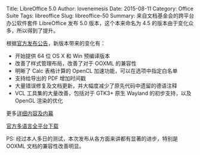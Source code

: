 Title: LibreOffice 5.0
Author: lovenemesis
Date: 2015-08-11
Category: Office Suite
Tags: libreoffice
Slug: libreoffice-50
Summary: 来自文档基金会的跨平台办公软件套件 LibreOffice 发布 5.0 版本，这个本来命名为 4.5 的版本由于变化众多，所以得到了提升。

根据[官方发布公告](https://blog.documentfoundation.org/2015/08/05/libreoffice-5-0-stands-out-from-the-office-suite-crowd/)，新版本带来的变化有：

* 开始提供 64 位 OS X 和 Win 预编译版本
* 改善了样式管理布局，改善了对于 OOXML 的兼容性
* 明晰了 Calc 表格计算的 OpenCL 加速功能，可以在选项中指定白名单
* 支持给导出的 PDF 增加时间戳
* 大量错误修复及文档更新，并大幅度减少了原先代码中遗留的德语注释
* VCL 工具集的大量改善，包括对于 GTK3+ 原生 Wayland 的初步支持，以及 OpenGL 渲染的优化

更多[详细内容及内幕](https://people.gnome.org/~michael/blog/2015-08-05-under-the-hood-5-0.html)	

[官方多语言全平台下载](http://www.libreoffice.org/download/)

PS: 经过本人多日的测试，本次发布从各方面来讲都有显著的进步，特别是 OOXML 文档的兼容性改善明显。